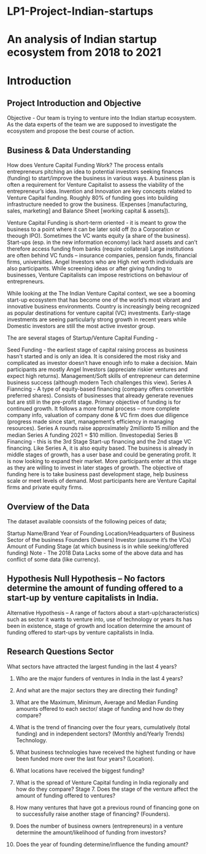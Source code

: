 # LP1-Project-Indian-startups
# An analysis of Indian startup ecosystem from 2018 to 2021
# Introduction
## Project Introduction and Objective
Objective - Our team is trying to venture into the Indian startup ecosystem. As the data experts of the team we are supposed to investigate the ecosystem and propose the best course of action.

## Business & Data Understanding
How does Venture Capital Funding Work? The process entails entrepreneurs pitching an idea to potential investors seeking finances (funding) to start/improve the business in various ways. A business plan is often a requirement for Venture Capitalist to assess the viability of the entrepreneur’s idea. Invention and Innovation are key concepts related to Venture Capital funding. Roughly 80% of funding goes into building infrastructure needed to grow the business. (Expenses [manufacturing, sales, marketing] and Balance Sheet [working capital & assets]).

Venture Capital Funding is short-term oriented - it is meant to grow the business to a point where it can be later sold off (to a Corporation or theough IPO). Sometimes the VC wants equity (a share of the business). Start-ups (esp. in the new information economy) lack hard assets and can’t therefore access funding from banks (require collateral) Large institutions are often behind VC funds – insurance companies, pension funds, financial firms, universities. Angel Investors who are High net worth individuals are also participants. While screening ideas or after giving funding to businesses, Venture Capitalists can impose restrictions on behaviour of entrepreneurs.

While looking at the The Indian Venture Capital context, we see a booming start-up ecosystem that has become one of the world’s most vibrant and innovative business environments. Country is increasingly being recognized as popular destinations for venture capital (VC) investments. Early-stage investments are seeing particularly strong growth in recent years while Domestic investors are still the most active investor group.

 The are several stages of Startup/Venture Capital Funding -

Seed Funding - the earliest stage of capital raising process as business hasn't started and is only an idea. It is considered the most risky and complicated as investor doesn’t have enough info to make a decision. Main participants are mostly Angel Investors (appreciate riskier ventures and expect high returns). Management/Soft skills of entrepreneur can determine business success (although modern Tech challenges this view).
Series A Fianncing - A type of equity-based financing (company offers convertible preferred shares). Consists of businesses that already generate revenues but are still in the pre-profit stage. Primary objective of funding is for continued growth. It follows a more formal process – more complete company info, valuation of company done & VC firm does due diligence (progress made since start, management’s efficiency in managing resources). Series A rounds raise approximately 2𝑚𝑖𝑙𝑙𝑖𝑜𝑛𝑡𝑜
15 million and the median Series A funding 2021 = $10 million. (Investopedia)
Series B Financing - this is the 3rd Stage Start-up financing and the 2nd stage VC financing. Like Series A, it is also equity based. The business is already in middle stages of growth, has a user base and could be generating profit. It is now looking to expand their market. More participants enter at this stage as they are willing to invest in later stages of growth. The objective of funding here is to take business past development stage, help business scale or meet levels of demand. Most participants here are Venture Capital firms and private equity firms.

## Overview of the Data
The dataset available coonsists of the following peices of data;

Startup Name/Brand
Year of Founding
Location/Headquarters of Business
Sector of the business
Founders (Owners)
Investor (assume it’s the VCs)
Amount of Funding
Stage (at which business is in while seeking/offered funding)
Note - The 2018 Data Lacks some of the above data and has conflict of some data (like currency).

## Hypothesis Null Hypothesis – No factors determine the amount of funding offered to a start-up by venture capitalists in India.

Alternative Hypothesis – A range of factors about a start-up(characteristics) such as sector it wants to venture into, use of technology or years its has been in existence, stage of growth and location determine the amount of funding offered to start-ups by venture capitalists in India.

## Research Questions Sector

What sectors have attracted the largest funding in the last 4 years?

1. Who are the major funders of ventures in India in the last 4 years? 
2. And what are the major sectors they are directing their funding?

3. What are the Maximum, Minimum, Average and Median Funding amounts offered to each sector/ stage of funding and how do they compare?

3. What is the trend of financing over the four years, cumulatively (total funding) and in independent sectors? (Monthly and/Yearly Trends)
Technology.
4. What business technologies have received the highest funding or have been funded more over the last four years? (Location).
5. What locations have received the biggest funding? 
6. What is the spread of Venture Capital funding in India regionally and how do they compare? Stage 7. Does the stage of the venture affect the amount of funding offered to ventures? 
8. How many ventures that have got a previous round of financing gone on to successfully raise another stage of financing? (Founders). 
9. Does the number of business owners (entrepreneurs) in a venture determine the amount/likelihood of funding from investors? 
10. Does the year of founding determine/influence the funding amount?